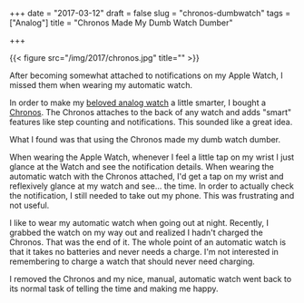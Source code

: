 +++
date = "2017-03-12"
draft = false
slug = "chronos-dumbwatch"
tags = ["Analog"]
title = "Chronos Made My Dumb Watch Dumber"

+++


{{< figure src="/img/2017/chronos.jpg" title="" >}}

After becoming somewhat attached to notifications on my Apple Watch, I missed them when wearing my automatic watch.

In order to make my [beloved analog watch](/2009/tag-heuer-aquaracer-automatic/) a little smarter, I bought a [Chronos](https://wearchronos.com). The Chronos attaches to the back of any watch and adds "smart" features like step counting and notifications. This sounded like a great idea.

What I found was that using the Chronos made my dumb watch dumber.

When wearing the Apple Watch, whenever I feel a little tap on my wrist I just glance at the Watch and see the notification details. When wearing the automatic watch with the Chronos attached, I'd get a tap on my wrist and reflexively glance at my watch and see... the time. In order to actually check the notification, I still needed to take out my phone. This was frustrating and not useful.

I like to wear my automatic watch when going out at night. Recently, I grabbed the watch on my way out and realized I hadn't charged the Chronos. That was the end of it. The whole point of an automatic watch is that it takes no batteries and never needs a charge. I'm not interested in remembering to charge a watch that should never need charging.

I removed the Chronos and my nice, manual, automatic watch went back to its normal task of telling the time and making me happy.
